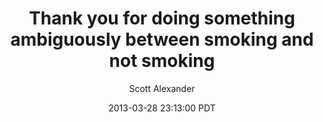 ---
layout: podcast
title: "Thank you for doing something ambiguously between smoking and not smoking"
author: Scott Alexander
description: https://slatestarcodex.com/2013/03/28/thank-you-for-doing-something-ambiguously-between-smoking-and-not-smoking/
date: 2013-03-28 23:13:00 PDT
length: 2212861
duration: 553
guid: thank-you-for-doing-something-ambiguously-between-smoking-and-not-smoking
---